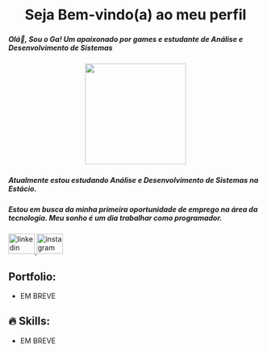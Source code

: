 <h1 align="center">Seja Bem-vindo(a) ao meu perfil</h1>

###

<h5 align="left">Olá👋, Sou o Ga! Um apaixonado por games e estudante de Análise e Desenvolvimento de Sistemas</h5>

###

<div align="center">
  <img height="200" src="https://www.gifcen.com/wp-content/uploads/2022/08/zoro-gif-7.gif"  />
</div>

###

<h5 align="left">Atualmente estou estudando Análise e Desenvolvimento de Sistemas na Estácio.</h5>

###

<h5 align="left">Estou em busca da minha primeira oportunidade de emprego na área da tecnologia. Meu sonho é um dia trabalhar como programador.</h5>

###

<div align="left">
  <a href="https://www.linkedin.com/in/gabriel-lemes-de-oliveira-b0494b192/" target="_blank">
    <img src="https://raw.githubusercontent.com/maurodesouza/profile-readme-generator/master/src/assets/icons/social/linkedin/default.svg" width="52" height="40" alt="linkedin logo"  />
  </a>
  <a href="https://www.instagram.com/g4hsp/" target="_blank">
    <img src="https://raw.githubusercontent.com/maurodesouza/profile-readme-generator/master/src/assets/icons/social/instagram/default.svg" width="52" height="40" alt="instagram logo"  />
  </a>
</div>

###

## Portfolio:
- EM BREVE
  
## 🔥 Skills:
- EM BREVE
